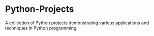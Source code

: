 # Python-Projects
 A collection of Python projects demonstrating various applications and techniques in Python programming.
